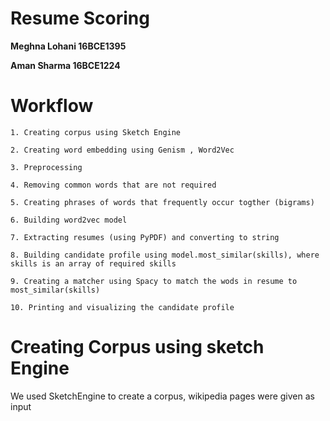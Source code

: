 # **Resume Scoring**

**Meghna Lohani 16BCE1395**

**Aman Sharma 16BCE1224**

# **Workflow**

    1. Creating corpus using Sketch Engine

    2. Creating word embedding using Genism , Word2Vec

    3. Preprocessing

    4. Removing common words that are not required

    5. Creating phrases of words that frequently occur togther (bigrams)

    6. Building word2vec model

    7. Extracting resumes (using PyPDF) and converting to string

    8. Building candidate profile using model.most_similar(skills), where skills is an array of required skills

    9. Creating a matcher using Spacy to match the wods in resume to most_similar(skills)

    10. Printing and visualizing the candidate profile

# **Creating Corpus using sketch Engine**

We used SketchEngine to create a corpus, wikipedia pages were given as input
